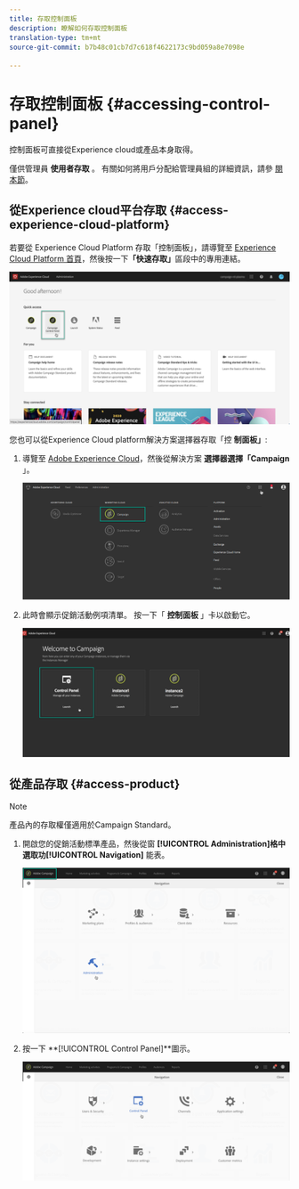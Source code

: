 ```yaml
---
title: 存取控制面板
description: 瞭解如何存取控制面板
translation-type: tm+mt
source-git-commit: b7b48c01cb7d7c618f4622173c9bd059a8e7098e

---
```



# 存取控制面板 {#accessing-control-panel}

控制面板可直接從Experience cloud或產品本身取得。

僅供管理員 **使用者存取** 。 有關如何將用戶分配給管理員組的詳細資訊，請參 [閱本節](../../discover/using/managing-permissions.md)。

## 從Experience cloud平台存取 {#access-experience-cloud-platform}

若要從 Experience Cloud Platform 存取「控制面板」，請導覽至 [Experience Cloud Platform 首頁](https://amc.experiencecloud.adobe.com/)，然後按一下&#x200B;**「快速存取」**&#x200B;區段中的專用連結。

![](assets/do-not-localize/quickaccess.png)

您也可以從Experience Cloud platform解決方案選擇器存取「控 **制面板」**:

1. 導覽至 [Adobe Experience Cloud](https://amc.experiencecloud.adobe.com/)，然後從解決方案 **選擇器選擇「Campaign** 」。

   ![](assets/do-not-localize/control_panel_access1.png)

1. 此時會顯示促銷活動例項清單。 按一下「 **控制面板** 」卡以啟動它。

   ![](assets/do-not-localize/control_panel_access2.png)

## 從產品存取 {#access-product}

>[!NOTE]
>
>產品內的存取權僅適用於Campaign Standard。

1. 開啟您的促銷活動標準產品，然後從窗 **[!UICONTROL Administration]**格中選取功**[!UICONTROL Navigation]** 能表。

   ![](assets/control_panel_access3.png)

1. 按一下 **[!UICONTROL Control Panel]**圖示。

   ![](assets/control_panel_access4.png)
